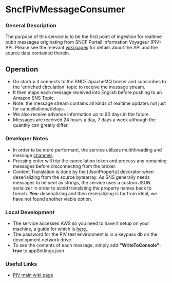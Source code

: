 # SncfPivMessageConsumer

### General Description

The purpose of this service is to be the first point of ingestion for realtime pubh messages originating from SNCF Portail Information Voyageur (PIV) API. Please see the relevant [wiki pages](https://trainline.atlassian.net/wiki/spaces/UT/pages/95492455/PIV+-+Portail+Information+Voyager+-+SNCF+realtime+API) for details about the API and the source data contained therein.

## Operation
 - On startup it connects to the SNCF ApacheMQ broker and subscribes to the 'enriched circulation' topic to receive the message stream. 
 - It then maps each message received into English before pushing to an Amazon SNS Topic.
 - Note: the message stream contains all kinds of realtime updates not just for cancellations/delays.
 - We also receive advance information up to 90 days in the future.
 - Messages are received 24 hours a day, 7 days a week although the quantity can greatly differ.

### Developer Notes
 - In order to be more performant, the service utilizes multithreading and message [channels](https://learn.microsoft.com/en-us/dotnet/core/extensions/channels)
 - Pressing enter will trip the cancellation token and process any remaining messages before disconnecting from the broker.
 - Content Translation is done by the [JsonProperty] decorator when deserializing from the source bytearray. As SNS generally needs messages to be sent as strings, the service uses a custom JSON serializer in order to
   avoid translating the property names back to french. **Yes:** deserializing and then reserializing is far from ideal, we have not found another viable option.

### Local Development
- The service accesses AWS so you need to have it setup on your machine, a guide for which is [here.](https://trainline.atlassian.net/wiki/spaces/AWS/pages/69174230/AWS+CLI+Access).
- The password for the PIV test environment is in a keypass db on the development network drive.
- To see the contents of each message, simply add **"WriteToConsole": true** to appSettings.json

### Useful Links
 - [PIV main wiki page](https://trainline.atlassian.net/wiki/spaces/UT/pages/95492455/PIV+-+Portail+Information+Voyager+-+SNCF+realtime+API)
